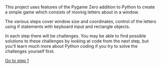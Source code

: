 This project uses features of the Pygame Zero addition to Python to create a simple game which consists of moving letters about in a window.

The various steps cover window size and coordinates, control of the letters using if statements with keyboard input and rectangle objects.

In each step there will be challenges. You may be able to find possible solutions to these challenges by looking at code from the next step, but you'll learn much more about Python coding if you try to solve the challenges yourself first.

[Go to step 1](Step1-display_letter/README.md)
